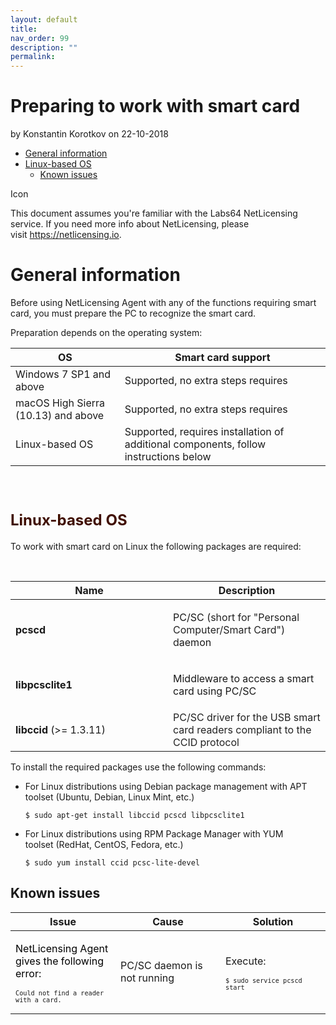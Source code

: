 ```yaml
---
layout: default
title:
nav_order: 99
description: ""
permalink:
---
```


Preparing to work with smart card
================================================================

by <span class="editor"> Konstantin Korotkov</span> on 22-10-2018

-   [General
    information](#Preparingtoworkwithsmartcard-Generalinformation)
-   [Linux-based OS](#Preparingtoworkwithsmartcard-Linux-basedOS)
    -   [Known issues](#Preparingtoworkwithsmartcard-Knownissues)

<span class="aui-icon icon-warning">Icon</span>

This document assumes you're familiar with the Labs64 NetLicensing
service. If you need more info about NetLicensing, please
visit <a href="https://netlicensing.io/" class="external-link">https://netlicensing.io</a>.

General information
===================

Before using NetLicensing Agent with any of the functions requiring
smart card, you must prepare the PC to recognize the smart card.

Preparation depends on the operating system:

| OS                                  | Smart card support                                                                   |
|-------------------------------------|--------------------------------------------------------------------------------------|
| Windows 7 SP1 and above             | Supported, no extra steps requires                                                   |
| macOS High Sierra (10.13) and above | Supported, no extra steps requires                                                   |
| Linux-based OS                      | Supported, requires installation of additional components, follow instructions below |

 

<span style="color: rgb(64,15,0);font-size: 24.0px;">Linux-based OS</span>
==========================================================================

To work with smart card on Linux the following packages are required:

 

<table>
<colgroup>
<col style="width: 50%" />
<col style="width: 50%" />
</colgroup>
<thead>
<tr class="header">
<th>Name</th>
<th>Description</th>
</tr>
</thead>
<tbody>
<tr class="odd">
<td><strong>pcscd</strong></td>
<td><p>PC/SC <span style="color: rgb(34,34,34);">(short for "Personal Computer/Smart Card") d</span>aemon</p></td>
</tr>
<tr class="even">
<td><strong>libpcsclite1</strong></td>
<td><p>Middleware to access a smart card using PC/SC </p></td>
</tr>
<tr class="odd">
<td><strong>libccid</strong> (<span>&gt;= 1.3.11)</span></td>
<td><span style="color: rgb(34,34,34);">PC/SC driver for the USB smart card readers compliant to the CCID protocol</span></td>
</tr>
</tbody>
</table>

To install the required packages use the following commands:

-   For Linux distributions using Debian package management with APT
    toolset (Ubuntu, Debian, Linux Mint, etc.)

    ``` theme:
    $ sudo apt-get install libccid pcscd libpcsclite1
    ```

<!-- -->

-   For Linux distributions using RPM Package Manager with YUM
    toolset (RedHat, CentOS, Fedora, etc.)

    ``` theme:
    $ sudo yum install ccid pcsc-lite-devel
    ```

Known issues
------------

<table>
<colgroup>
<col style="width: 33%" />
<col style="width: 33%" />
<col style="width: 33%" />
</colgroup>
<thead>
<tr class="header">
<th>Issue</th>
<th>Cause</th>
<th>Solution</th>
</tr>
</thead>
<tbody>
<tr class="odd">
<td><p><span style="color: rgb(0,0,0);">NetLicensing Agent gives the following error:</span></p>
<div class="code panel pdl" style="border-width: 1px;">
<div class="codeContent panelContent pdl">
<pre class="theme: Confluence; brush: java; gutter: false" style="font-size:12px;"><code>Could not find a reader with a card.</code></pre>
</div>
</div></td>
<td>PC/SC daemon is not running</td>
<td><p>Execute:</p>
<div class="code panel pdl" style="border-width: 1px;">
<div class="codeContent panelContent pdl">
<pre class="theme: Confluence; brush: text; gutter: false" style="font-size:12px;"><code>$ sudo service pcscd start</code></pre>
</div>
</div></td>
</tr>
</tbody>
</table>




 

<span style="white-space: pre-wrap;">  
</span>
